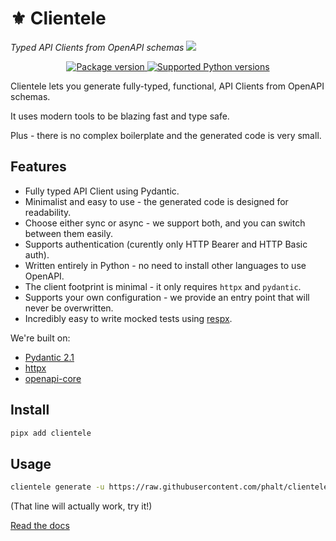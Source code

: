 <p align="center">
    <h1>⚜️ Clientele</h1>
    <em>Typed API Clients from OpenAPI schemas</em>
    <img src="https://github.com/phalt/clientele/blob/main/docs/clientele.jpeg?raw=true">
</p>

<p align="center">
<a href="https://pypi.org/project/clientele" target="_blank">
    <img src="https://img.shields.io/pypi/v/clientele?color=%2334D058&label=pypi%20package" alt="Package version">
</a>
<a href="https://pypi.org/project/clientele" target="_blank">
    <img src="https://img.shields.io/pypi/pyversions/clientele.svg?color=%2334D058" alt="Supported Python versions">
</a>
</p>

Clientele lets you generate fully-typed, functional, API Clients from OpenAPI schemas.

It uses modern tools to be blazing fast and type safe.

Plus - there is no complex boilerplate and the generated code is very small.

## Features

* Fully typed API Client using Pydantic.
* Minimalist and easy to use - the generated code is designed for readability.
* Choose either sync or async - we support both, and you can switch between them easily.
* Supports authentication (curently only HTTP Bearer and HTTP Basic auth).
* Written entirely in Python - no need to install other languages to use OpenAPI.
* The client footprint is minimal - it only requires `httpx` and `pydantic`.
* Supports your own configuration - we provide an entry point that will never be overwritten.
* Incredibly easy to write mocked tests using [respx](https://lundberg.github.io/respx/).

We're built on:

* [Pydantic 2.1](https://docs.pydantic.dev/latest/)
* [httpx](https://www.python-httpx.org/)
* [openapi-core](https://openapi-core.readthedocs.io/en/latest/)

## Install

```sh
pipx add clientele
```

## Usage

```sh
clientele generate -u https://raw.githubusercontent.com/phalt/clientele/main/example_openapi_specs/best.json -o my_client/ --asyncio t
```

(That line will actually work, try it!)

[Read the docs](https://phalt.github.io/clientele/)
